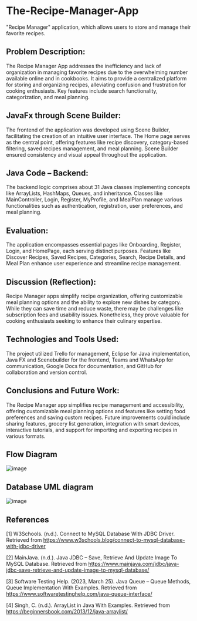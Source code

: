 # The-Recipe-Manager-App
"Recipe Manager" application, which allows users to store and manage their favorite recipes.

## Problem Description:
The Recipe Manager App addresses the inefficiency and lack of organization in managing favorite recipes due to the overwhelming number available online and in cookbooks. It aims to provide a centralized platform for storing and organizing recipes, alleviating confusion and frustration for cooking enthusiasts. Key features include search functionality, categorization, and meal planning.

## JavaFx through Scene Builder:
The frontend of the application was developed using Scene Builder, facilitating the creation of an intuitive user interface. The Home page serves as the central point, offering features like recipe discovery, category-based filtering, saved recipes management, and meal planning. Scene Builder ensured consistency and visual appeal throughout the application.

## Java Code – Backend:
The backend logic comprises about 31 Java classes implementing concepts like ArrayLists, HashMaps, Queues, and inheritance. Classes like MainController, Login, Register, MyProfile, and MealPlan manage various functionalities such as authentication, registration, user preferences, and meal planning.

## Evaluation:
The application encompasses essential pages like Onboarding, Register, Login, and HomePage, each serving distinct purposes. Features like Discover Recipes, Saved Recipes, Categories, Search, Recipe Details, and Meal Plan enhance user experience and streamline recipe management.

## Discussion (Reflection):
Recipe Manager apps simplify recipe organization, offering customizable meal planning options and the ability to explore new dishes by category. While they can save time and reduce waste, there may be challenges like subscription fees and usability issues. Nonetheless, they prove valuable for cooking enthusiasts seeking to enhance their culinary expertise.

## Technologies and Tools Used:
The project utilized Trello for management, Eclipse for Java implementation, Java FX and Scenebuilder for the frontend, Teams and WhatsApp for communication, Google Docs for documentation, and GitHub for collaboration and version control.

## Conclusions and Future Work:
The Recipe Manager app simplifies recipe management and accessibility, offering customizable meal planning options and features like setting food preferences and saving custom recipes. Future improvements could include sharing features, grocery list generation, integration with smart devices, interactive tutorials, and support for importing and exporting recipes in various formats.

## Flow Diagram
![image](https://github.com/pannaga3009/The-Recipe-Manager-App/assets/29578683/efe329b5-e242-4c59-8a66-98d3db0429f5)

## Database UML diagram
![image](https://github.com/pannaga3009/The-Recipe-Manager-App/assets/29578683/f16e1391-e940-48e2-a883-098115b21ca1)

## References
[1] W3Schools. (n.d.). Connect to MySQL Database With JDBC Driver. Retrieved from https://www.w3schools.blog/connect-to-mysql-database-with-jdbc-driver

[2] MainJava. (n.d.). Java JDBC – Save, Retrieve And Update Image To MySQL Database. Retrieved from https://www.mainjava.com/jdbc/java-jdbc-save-retrieve-and-update-image-to-mysql-database/

[3] Software Testing Help. (2023, March 25). Java Queue – Queue Methods, Queue Implementation With Examples. Retrieved from https://www.softwaretestinghelp.com/java-queue-interface/

[4] Singh, C. (n.d.). ArrayList in Java With Examples. Retrieved from https://beginnersbook.com/2013/12/java-arraylist/
